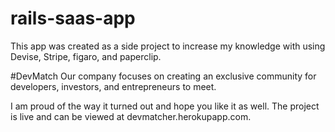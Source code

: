 # rails-saas-app

This app was created as a side project to increase my knowledge with using Devise, Stripe, figaro, and paperclip. 

#DevMatch
Our company focuses on creating an exclusive community for developers, investors, and entrepreneurs to meet. 

I am proud of the way it turned out and hope you like it as well. The project is live and can be viewed at devmatcher.herokupapp.com.
